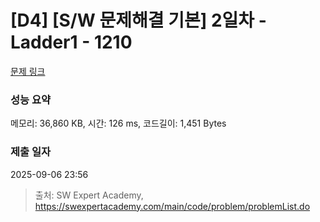 # [D4] [S/W 문제해결 기본] 2일차 - Ladder1 - 1210 

[문제 링크](https://swexpertacademy.com/main/code/problem/problemDetail.do?contestProbId=AV14ABYKADACFAYh) 

### 성능 요약

메모리: 36,860 KB, 시간: 126 ms, 코드길이: 1,451 Bytes

### 제출 일자

2025-09-06 23:56



> 출처: SW Expert Academy, https://swexpertacademy.com/main/code/problem/problemList.do